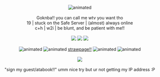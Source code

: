 <!-- (known) asset credits
EarthBound and MOTHER 3 stamps: thisdastampdoesnotexist.tumblr.com
Sonic Mania COPE image: I cropped it, but the full screenshot is from nerdy_pug_king1 on Reddit
EarthBound pixels: me.. please pretend that the Jeff one was intentionally reversed due to personal bias. -->
<p align="center">
  <img src="https://media.tenor.com/OweDHtCwXIEAAAAi/yoshi-super-mario.gif" alt="animated" /> <br> 
  <br>
  Goknba!! you can call me wtv you want tho <br> 
  19 | stuck on the Safe Server | (almost) always online <br>
  c+h | w2i | be blunt, and be patient with me!! <br>
  <br>
  <img src="https://64.media.tumblr.com/e6716ef0dab864d95daf6ff8c5120571/2e8e7da12be2e0f7-2e/s100x200/4a8a4f1d309a70cfd7a792091879e42a76b7a295.png" />
  <img src="https://imgur.com/hw9Cywi.png" />
  <img src="https://64.media.tumblr.com/e03f6b1f720d38d4506b31913988edaf/71aa4082873c69c6-16/s1280x1920/d5bec3a26e5d0437178c598b2b7581465be0994b.png" /> <br>
  <br>
  <img src="https://64.media.tumblr.com/e6e38e6fc4056304b0c8cf356c31d1a4/df34eaf2a7220213-55/s75x75_c1/bd3b7f751465c3917214d2aa7c4c54addc5f5d4e.gifv" alt="animated" /> 
  <img src="https://64.media.tumblr.com/2b4b641076ee63deb2867f7fa1739fbb/df34eaf2a7220213-e7/s75x75_c1/ec73bccbd429b0c5b1a74379c3887a70c0bd635c.gifv" alt="animated" />
  <a href="https://beepbeepbastard.straw.page/"> strawpage!!</a> 
  <img src="https://64.media.tumblr.com/2a18daf60e66efc6466579102335b2d6/df34eaf2a7220213-b7/s75x75_c1/303e1188a260b4f3938b87fe62a6724020ce76e3.gifv" alt="animated" />
  <img src="https://64.media.tumblr.com/ed702ff6bc5501298d3208aa00efc97f/df34eaf2a7220213-cf/s75x75_c1/1af5f1b076058c381a1fc75c7f9d6d8df12be7cc.gifv" alt="animated" /> <br>
  <br>
  <img src="https://64.media.tumblr.com/e3202ebd021567f8a6213f78a9d34c34/00dd49ccc1e9462c-ec/s250x400/94057a28bf0e6cac8e21ab93022873e8ed06dacc.pnj" /> <br>
  <br>
  "sign my guest/atabook!!" umm nice try but ur not getting my IP address :P
</p>


